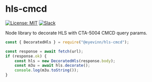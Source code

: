 # hls-cmcd

[![License: MIT](https://img.shields.io/badge/License-MIT-yellow.svg)](https://opensource.org/licenses/MIT) [![Slack](http://slack.streamingtech.se/badge.svg)](http://slack.streamingtech.se)

Node library to decorate HLS with CTA-5004 CMCD query params.

```javascript
const { DecoratedHls } = require("@eyevinn/hls-cmcd");

const response = await fetch(url);
if (response.ok) {
    const hls = new DecoratedHls(response.body);
    const m3u = await hls.decorate();
    console.log(m3u.toString());
}
```